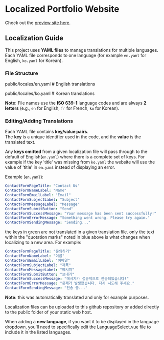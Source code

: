 # Localized Portfolio Website

Check out the [preview site here](https://wksnders.github.io/David-Portfolio/#/).

## Localization Guide

This project uses **YAML files** to manage translations for multiple languages.  
Each YAML file corresponds to one language (for example `en.yaml` for English, `ko.yaml` for Korean).


### File Structure

public/locales/en.yaml # English translations

public/locales/ko.yaml # Korean translations

**Note:** File names use the **ISO 639-1** language codes and are always **2 letters** (e.g., `en` for English, `fr` for French, `ko` for Korean).

### Editing/Adding Translations

Each YAML file contains **key/value pairs**.  
The **key** is a unique identifier used in the code, and the **value** is the translated text.

Any **keys omitted** from a given localization file will pass through to the default of English(`en.yaml`) where there is a complete set of keys. For example if the key 'title' was missing from `ko.yaml` the website will use the value of 'title' in `en.yaml` instead of displaying an error.

Example (`en.yaml`):
```yaml
ContactFormPageTitle: "Contact Us"
ContactFormNameLabel: "Name"
ContactFormEmailLabel: "Email"
ContactFormSubjectLabel: "Subject"
ContactFormMessageLabel: "Message"
ContactFormSubmitButton: "Send"
ContactFormSuccessMessage: "Your message has been sent successfully!"
ContactFormErrorMessage: "Something went wrong. Please try again."
ContactFormSendingMessage: "Sending..."
```
the keys in green are not translated in a given translation file. only the text within the "quotation marks" noted in blue above is what changes when localizing to a new area. For example:

```yaml
ContactFormPageTitle: "문의하기"
ContactFormNameLabel: "이름"
ContactFormEmailLabel: "이메일"
ContactFormSubjectLabel: "제목"
ContactFormMessageLabel: "메시지"
ContactFormSubmitButton: "보내기"
ContactFormSuccessMessage: "메시지가 성공적으로 전송되었습니다!"
ContactFormErrorMessage: "문제가 발생했습니다. 다시 시도해 주세요."
ContactFormSendingMessage: "전송 중..."
```
**Note:** this was automatically translated and only for example purposes.


Localization files can be uploaded to this github repository or added directly to the public folder of your static web host.

When adding a **new language**, if you want it to be displayed in the language dropdown, you'll need to specifically edit the LanguageSelect.vue file to include it in the listed languages.
